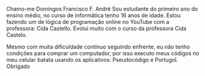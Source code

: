 Chamo-me Domingos Francisco F. André 
Sou estudante do primeiro ano do ensino médio, no curso de informática tenho 16 anos de idade.
Estou fazendo um de lógica de programação online no YouTube com a professora: Cida Castello.
Evolui muito com o curso da professora Cida Castelo.

Mesmo com muita dificuldade contínuo seguindo enfrente,
eu não tenho condições para comprar um computador,
por isso executo meus códigos no meu celular batata usando os aplicativos:
Pseudocódigo e
Portugol.
            Obrigado
            





<!---
Bedilson-A67/Bedilson-A67 is a ✨ special ✨ repository because its `README.md` (this file) appears on your GitHub profile.
You can click the Preview link to take a look at your changes.
--->
